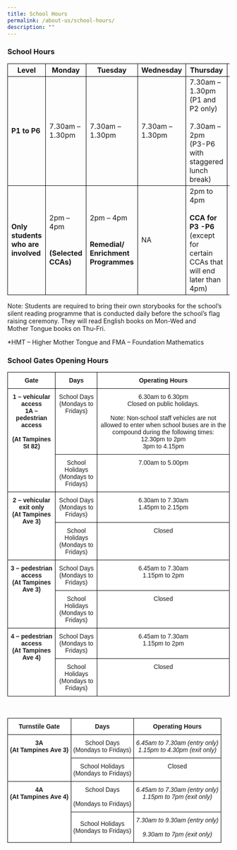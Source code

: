 ```yaml
---
title: School Hours
permalink: /about-us/school-hours/
description: ""
---
```

### School Hours

<style type="text/css">
table { border-collapse: collapse;}
td {border: 1px solid black; text-align: left;}
</style>

<table>
<thead style="border: 1px solid black">
  <tr>
    <th style="border: 1px solid black">Level</th>
    <th style="border: 1px solid black">Monday</th>
    <th style="border: 1px solid black">Tuesday</th>
    <th style="border: 1px solid black">Wednesday</th>
    <th style="border: 1px solid black">Thursday</th>
    <th style="border: 1px solid black">Friday</th>
  </tr>
</thead>
<tbody>
  <tr>
    <td style="border: 1px solid black"><b>P1 to P6</b></td>
    <td style="border: 1px solid black">7.30am – 1.30pm</td>
    <td style="border: 1px solid black">7.30am – 1.30pm</td>
    <td style="border: 1px solid black">7.30am – 1.30pm</td>
    <td style="border: 1px solid black">7.30am – 1.30pm<br>(P1 and P2 only)<br><br>7.30am – 2pm<br>(P3-P6 with staggered lunch break)</td>
    <td style="border: 1px solid black">7.30am – 1.30pm</td>
  </tr>
  <tr>
    <td style="border: 1px solid black"><b>Only students who are involved</b></td>
    <td style="border: 1px solid black">2pm – 4pm<br><br><br><b>(Selected CCAs)</b></td>
    <td style="border: 1px solid black">2pm – 4pm<br><br><br><b>Remedial/<br>Enrichment <br>Programmes</b></td>
    <td style="border: 1px solid black">NA</td>
    <td style="border: 1px solid black">2pm to 4pm<br><br><b>CCA for P3 -P6</b><br>(except for certain CCAs that will end later than 4pm)</td>
    <td style="border: 1px solid black">2pm to 4pm<br><br><br>HMT/FMA/<br>Enrichment <br>Programmes</td>
  </tr>
</tbody>
</table>
  

Note: Students are required to bring their own storybooks for the school’s silent reading programme that is conducted daily before the school’s flag raising ceremony. They will read English books on Mon-Wed and  
Mother Tongue books on Thu-Fri. 

  

\*HMT – Higher Mother Tongue and FMA – Foundation Mathematics

### School Gates Opening Hours

<style type="text/css">
.tg  {border-collapse:collapse;border-spacing:0;}
.tg td{border-color:black;border-style:solid;border-width:1px;font-family:Arial, sans-serif;font-size:14px;
  overflow:hidden;padding:10px 5px;word-break:normal;}
.tg th{border-color:black;border-style:solid;border-width:1px;font-family:Arial, sans-serif;font-size:14px;
  font-weight:normal;overflow:hidden;padding:10px 5px;word-break:normal;}
.tg .tg-9hzb{background-color:#FFF;font-weight:bold;text-align:center;vertical-align:top}
.tg .tg-7yig{background-color:#FFF;text-align:center;vertical-align:top}
</style>
<table class="tg">
<thead>
  <tr>
    <th class="tg-9hzb">Gate</th>
    <th class="tg-9hzb">Days</th>
    <th class="tg-9hzb">Operating Hours</th>
  </tr>
</thead>
<tbody>
  <tr>
    <td class="tg-9hzb" rowspan="2">1<span style="font-weight:bold"> </span>– vehicular access<br>1A – pedestrian access<br> <br>(At Tampines St 82)</td>
    <td class="tg-7yig">School Days<br><span style="background-color:initial">(Mondays to Fridays)</span></td>
    <td class="tg-7yig">6.30am to 6.30pm<br>Closed on public holidays.<br> <br>Note: Non-school staff vehicles are not allowed to enter when school buses are in the compound during the following times:<br>12.30pm to 2pm<br><span style="background-color:initial">3pm to 4.15pm </span></td>
  </tr>
  <tr>
    <td class="tg-7yig">School Holidays<br><span style="background-color:initial"> (Mondays to Fridays)</span></td>
    <td class="tg-7yig">7.00am to 5.00pm</td>
  </tr>
  <tr>
    <td class="tg-9hzb" rowspan="2">2 – vehicular exit only<br>(At Tampines Ave 3)</td>
    <td class="tg-7yig">School Days<br><span style="background-color:initial">(Mondays to Fridays)</span></td>
    <td class="tg-7yig">6.30am to 7.30am<br><span style="background-color:initial">1.45pm to 2.15pm</span></td>
  </tr>
  <tr>
    <td class="tg-7yig">School Holidays<br><span style="background-color:initial">(Mondays to Fridays)</span></td>
    <td class="tg-7yig">Closed</td>
  </tr>
  <tr>
    <td class="tg-9hzb" rowspan="2">3 – pedestrian access<br>(At Tampines Ave 3)</td>
    <td class="tg-7yig">School Days<br><span style="background-color:initial">(Mondays to Fridays)</span></td>
    <td class="tg-7yig">6.45am to 7.30am<br><span style="background-color:initial">1.15pm to 2pm</span></td>
  </tr>
  <tr>
    <td class="tg-7yig">School Holidays<br><span style="background-color:initial">(Mondays to Fridays)</span></td>
    <td class="tg-7yig">Closed</td>
  </tr>
  <tr>
    <td class="tg-9hzb" rowspan="2">4 – pedestrian access<br>(At Tampines Ave 4)</td>
    <td class="tg-7yig">School Days<br><span style="background-color:initial">(Mondays to Fridays)</span></td>
    <td class="tg-7yig">6.45am to 7.30am<br><span style="background-color:initial">1.15pm to 2pm</span></td>
  </tr>
  <tr>
    <td class="tg-7yig">School Holidays<br><span style="background-color:initial">(Mondays to Fridays)</span></td>
    <td class="tg-7yig">Closed</td>
  </tr>
</tbody>
</table><br>

<style type="text/css">
.tg  {border-collapse:collapse;border-spacing:0;}
.tg td{border-color:black;border-style:solid;border-width:1px;font-family:Arial, sans-serif;font-size:14px;
  overflow:hidden;padding:10px 5px;word-break:normal;}
.tg th{border-color:black;border-style:solid;border-width:1px;font-family:Arial, sans-serif;font-size:14px;
  font-weight:normal;overflow:hidden;padding:10px 5px;word-break:normal;}
.tg .tg-9hzb{background-color:#FFF;font-weight:bold;text-align:center;vertical-align:top}
.tg .tg-7yig{background-color:#FFF;text-align:center;vertical-align:top}
.tg .tg-wzxj{background-color:#FFF;font-style:italic;text-align:center;vertical-align:top}
.tg .tg-f4yw{background-color:#FFF;text-align:center;vertical-align:middle}
</style>
<table class="tg">
<thead>
  <tr>
    <th class="tg-9hzb">Turnstile Gate</th>
    <th class="tg-9hzb">Days</th>
    <th class="tg-9hzb">Operating Hours</th>
  </tr>
</thead>
<tbody>
  <tr>
    <td class="tg-9hzb" rowspan="2">3A<br>(At Tampines Ave 3)</td>
    <td class="tg-7yig">School Days<br><span style="background-color:initial">(Mondays to Fridays)</span></td>
    <td class="tg-wzxj">6.45am to 7.30am (entry only)<br><span style="background-color:initial">1.15pm to 4.30pm (exit only)</span></td>
  </tr>
  <tr>
    <td class="tg-7yig">School Holidays<br>(<span style="background-color:initial">Mondays to Fridays)</span></td>
    <td class="tg-7yig">Closed</td>
  </tr>
  <tr>
    <td class="tg-9hzb" rowspan="2">4A<br>(At Tampines Ave 4)</td>
    <td class="tg-f4yw">School Days<br><br><span style="background-color:initial">(Mondays to Fridays)</span></td>
    <td class="tg-wzxj">6.45am to 7.30am (entry only)<br><span style="background-color:initial">1.15pm to 7pm (exit only)</span></td>
  </tr>
  <tr>
    <td class="tg-f4yw">School Holidays<br>(<span style="background-color:initial">Mondays to Fridays)</span></td>
    <td class="tg-wzxj">7.30am to 9.30am (entry only)<br><br><span style="background-color:initial">9.30am to 7pm (exit only)</span></td>
  </tr>
</tbody>
</table>